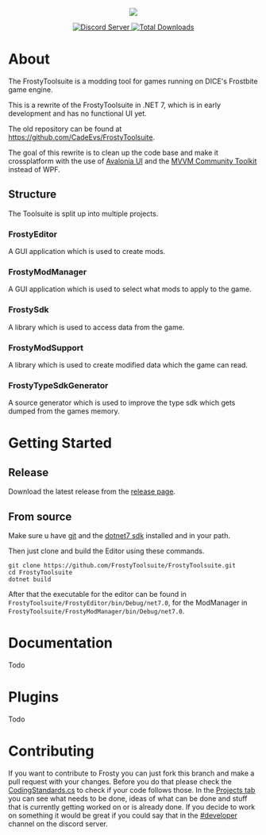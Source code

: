 <p align="center">  
  <a href="https://frostytoolsuite.com/">
    <picture>
        <img src="./Resources/FrostyBannerChucky296.svg">
      </picture>
  </a>
</p>

<p align="center">
  <a title="Discord Server" href="https://discord.gg/nrq7G5Q9">
    <img alt="Discord Server" src="https://img.shields.io/discord/333086156478480384?color=green&label=DISCORD&logo=discord&logoColor=white">
  </a>
  <a title="Total Downloads" href="https://github.com/CadeEvs/FrostyToolsuite/releases/latest">
    <img alt="Total Downloads" src="https://img.shields.io/github/downloads/CadeEvs/FrostyToolsuite/latest/total?color=white&label=DOWNLOADS&logo=github">
  </a>
</p>

# About
The FrostyToolsuite is a modding tool for games running on DICE's Frostbite game engine.

This is a rewrite of the FrostyToolsuite in .NET 7, which is in early development and has no functional UI yet.

The old repository can be found at https://github.com/CadeEvs/FrostyToolsuite.

The goal of this rewrite is to clean up the code base and make it crossplatform with the use of [Avalonia UI](https://github.com/AvaloniaUI/Avalonia) and the [MVVM Community Toolkit](https://aka.ms/mvvmtoolkit/docs) instead of WPF.

## Structure
The Toolsuite is split up into multiple projects.

### FrostyEditor
A GUI application which is used to create mods.

### FrostyModManager
A GUI application which is used to select what mods to apply to the game.

### FrostySdk
A library which is used to access data from the game.

### FrostyModSupport
A library which is used to create modified data which the game can read.

### FrostyTypeSdkGenerator
A source generator which is used to improve the type sdk which gets dumped from the games memory.

# Getting Started

## Release
Download the latest release from the [release page](https://github.com/FrostyToolsuite/FrostyToolsuite/releases/latest).

## From source
Make sure u have [git](https://git-scm.com/downloads) and the [dotnet7 sdk](https://dotnet.microsoft.com/en-us/download/dotnet/7.0) installed and in your path.

Then just clone and build the Editor using these commands.
```
git clone https://github.com/FrostyToolsuite/FrostyToolsuite.git
cd FrostyToolsuite
dotnet build
```
After that the executable for the editor can be found in `FrostyToolsuite/FrostyEditor/bin/Debug/net7.0`, for the ModManager in `FrostyToolsuite/FrostyModManager/bin/Debug/net7.0`.

# Documentation
Todo

# Plugins
Todo

# Contributing
If you want to contribute to Frosty you can just fork this branch and make a pull request with your changes.
Before you do that please check the [CodingStandards.cs](https://github.com/FrostyToolsuite/FrostyToolsuite/blob/master/CodingStandards.cs) to check if your code follows those.
In the [Projects tab](https://github.com/orgs/FrostyToolsuite/projects/1) you can see what needs to be done, ideas of what can be done and stuff that is currently getting worked on or is already done.
If you decide to work on something it would be great if you could say that in the [#developer](https://discord.gg/BXJSBzgc) channel on the discord server.
